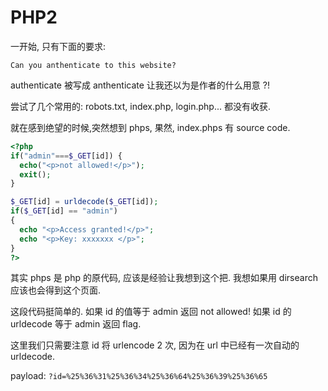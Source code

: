 # PHP2

一开始, 只有下面的要求:

`Can you anthenticate to this website?`

authenticate 被写成 anthenticate 让我还以为是作者的什么用意 ?!

尝试了几个常用的: robots.txt, index.php, login.php... 都没有收获.

就在感到绝望的时候,突然想到 phps, 果然, index.phps 有 source code.

```php
<?php
if("admin"===$_GET[id]) {
  echo("<p>not allowed!</p>");
  exit();
}

$_GET[id] = urldecode($_GET[id]);
if($_GET[id] == "admin")
{
  echo "<p>Access granted!</p>";
  echo "<p>Key: xxxxxxx </p>";
}
?>
```

其实 phps 是 php 的原代码, 应该是经验让我想到这个把. 我想如果用 dirsearch 应该也会得到这个页面.

这段代码挺简单的. 如果 id 的值等于 admin 返回 not allowed! 如果 id 的 urldecode 等于 admin 返回 flag.

这里我们只需要注意 id 将 urlencode 2 次, 因为在 url 中已经有一次自动的 urldecode.

payload: `?id=%25%36%31%25%36%34%25%36%64%25%36%39%25%36%65`
